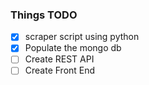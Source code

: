 ### Things TODO 
- [x] scraper script using python
- [x] Populate the mongo db
- [ ] Create REST API
- [ ] Create Front End
